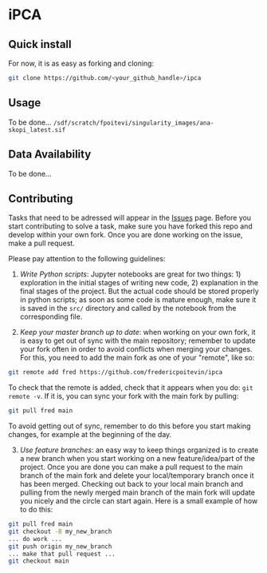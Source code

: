 # iPCA

## Quick install

For now, it is as easy as forking and cloning:
```bash
git clone https://github.com/<your_github_handle>/ipca
```

## Usage

To be done...
`/sdf/scratch/fpoitevi/singularity_images/ana-skopi_latest.sif`

## Data Availability

To be done...

## Contributing

Tasks that need to be adressed will appear in the [Issues](https://github.com/fredericpoitevin/ipca/issues) page. Before you start contributing to solve a task, make sure you have forked this repo and develop within your own fork. Once you are done working on the issue, make a pull request.

Please pay attention to the following guidelines:

1. *Write Python scripts*: Jupyter notebooks are great for two things: 1) exploration in the initial stages of writing new code, 2) explanation in the final stages of the project. But the actual code should be stored properly in python scripts; as soon as some code is mature enough, make sure it is saved in the `src/` directory and called by the notebook from the corresponding file.

2. *Keep your master branch up to date*: when working on your own fork, it is easy to get out of sync with the main repository; remember to update your fork often in order to avoid conflicts when merging your changes. For this, you need to add the main fork as one of your "remote", like so:
```bash
git remote add fred https://github.com/fredericpoitevin/ipca
```
To check that the remote is added, check that it appears when you do: `git remote -v`. If it is, you can sync your fork with the main fork by pulling:
```bash
git pull fred main
```
To avoid getting out of sync, remember to do this before you start making changes, for example at the beginning of the day.

3. *Use feature branches*: an easy way to keep things organized is to create a new branch when you start working on a new feature/idea/part of the project. Once you are done you can make a pull request to the main branch of the main fork and delete your local/temporary branch once it has been merged. Checking out back to your local main branch and pulling from the newly merged main branch of the main fork will update you nicely and the circle can start again. Here is a small example of how to do this:
```bash
git pull fred main
git checkout -B my_new_branch
... do work ...
git push origin my_new_branch
... make that pull request ...
git checkout main
```
